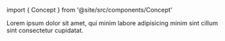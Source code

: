 import { Concept } from '@site/src/components/Concept'

<Concept
  title = "Studio"
  kind  = "Mastery"
  block = {true}>
Lorem ipsum dolor sit amet, qui minim labore adipisicing minim sint cillum sint consectetur cupidatat.  
</Concept>

